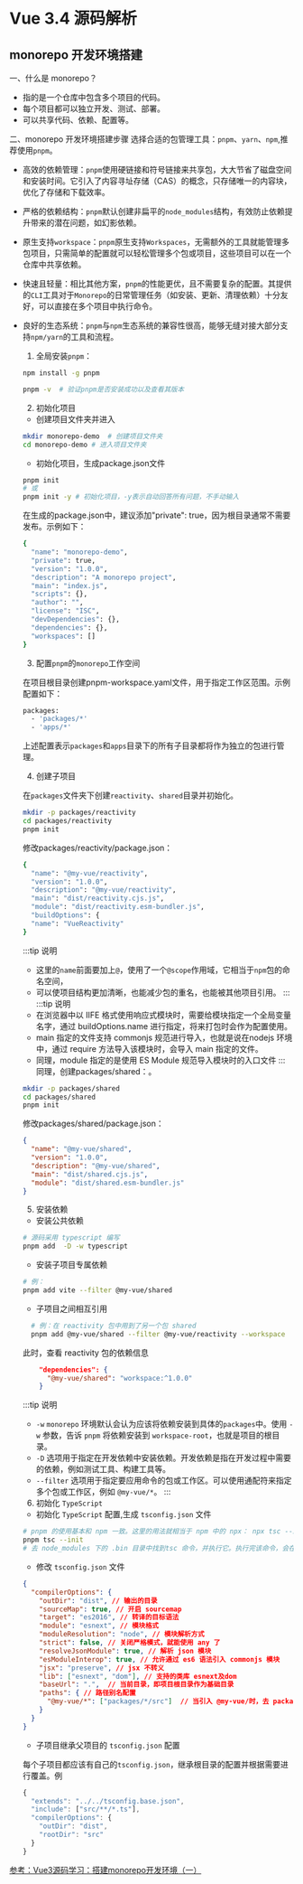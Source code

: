 # Vue 3.4 源码解析

## monorepo 开发环境搭建
一、什么是 monorepo？
- 指的是一个仓库中包含多个项目的代码。
- 每个项目都可以独立开发、测试、部署。
- 可以共享代码、依赖、配置等。

二、monorepo 开发环境搭建步骤
选择合适的包管理工具：`pnpm`、`yarn`、`npm`,推荐使用`pnpm`。
- 高效的依赖管理：`pnpm`使用硬链接和符号链接来共享包，大大节省了磁盘空间和安装时间。它引入了内容寻址存储（CAS）的概念，只存储唯一的内容块，优化了存储和下载效率。
- 严格的依赖结构：`pnpm`默认创建非扁平的`node_modules`结构，有效防止依赖提升带来的潜在问题，如幻影依赖。
- 原生支持`workspace`：`pnpm`原生支持`Workspaces`，无需额外的工具就能管理多包项目，只需简单的配置就可以轻松管理多个包或项目，这些项目可以在一个仓库中共享依赖。
- 快速且轻量：相比其他方案，`pnpm`的性能更优，且不需要复杂的配置。其提供的`CLI`工具对于`Monorepo`的日常管理任务（如安装、更新、清理依赖）十分友好，可以直接在多个项目中执行命令。
- 良好的生态系统：`pnpm`与`npm`生态系统的兼容性很高，能够无缝对接大部分支持`npm/yarn`的工具和流程。
  1. 全局安装`pnpm`：
  ```bash
  npm install -g pnpm
  
  pnpm -v  # 验证pnpm是否安装成功以及查看其版本
  ```
  2. 初始化项目
    - 创建项目文件夹并进入
    ```bash
    mkdir monorepo-demo  # 创建项目文件夹
    cd monorepo-demo # 进入项目文件夹
    ```
    - 初始化项目，生成package.json文件
    ```bash
    pnpm init
    # 或
    pnpm init -y # 初始化项目，-y表示自动回答所有问题，不手动输入
    ```
    在生成的package.json中，建议添加"private": true，因为根目录通常不需要发布。示例如下：
    ```bash
    {
      "name": "monorepo-demo",
      "private": true,
      "version": "1.0.0",
      "description": "A monorepo project",
      "main": "index.js",
      "scripts": {},
      "author": "",
      "license": "ISC",
      "devDependencies": {},
      "dependencies": {},
      "workspaces": []
    }
    ```
  3. 配置`pnpm`的`monorepo`工作空间
    
    在项目根目录创建pnpm-workspace.yaml文件，用于指定工作区范围。示例配置如下：
    ```bash
    packages:
      - 'packages/*'
      - 'apps/*'
    ```
    上述配置表示`packages`和`apps`目录下的所有子目录都将作为独立的包进行管理。
  
  4. 创建子项目

    在`packages`文件夹下创建`reactivity`、`shared`目录并初始化。
    ```bash
    mkdir -p packages/reactivity
    cd packages/reactivity
    pnpm init
    ```
    修改packages/reactivity/package.json：
    ```bash
    {
      "name": "@my-vue/reactivity",
      "version": "1.0.0",
      "description": "@my-vue/reactivity",
      "main": "dist/reactivity.cjs.js",
      "module": "dist/reactivity.esm-bundler.js",
      "buildOptions": {
      "name": "VueReactivity"
    }
    ``` 
    :::tip 说明
    - 这里的`name`前面要加上`@`，使用了一个`@scope`作用域，它相当于`npm`包的命名空间，
    - 可以使项目结构更加清晰，也能减少包的重名，也能被其他项目引用。
    :::
    :::tip 说明
    - 在浏览器中以 IIFE 格式使用响应式模块时，需要给模块指定一个全局变量名字，通过 buildOptions.name 进行指定，将来打包时会作为配置使用。
    - main 指定的文件支持 commonjs 规范进行导入，也就是说在nodejs 环境中，通过 require 方法导入该模块时，会导入 main 指定的文件。
    - 同理，module 指定的是使用 ES Module 规范导入模块时的入口文件
    :::
    同理，创建packages/shared：。
    ```bash
    mkdir -p packages/shared
    cd packages/shared
    pnpm init
    ```
    修改packages/shared/package.json：
    ```json
    {
      "name": "@my-vue/shared",
      "version": "1.0.0",
      "description": "@my-vue/shared",
      "main": "dist/shared.cjs.js",
      "module": "dist/shared.esm-bundler.js"
    }
    ```
  5. 安装依赖
    - 安装公共依赖
    ```bash
    # 源码采用 typescript 编写
    pnpm add  -D -w typescript
    ```
    - 安装子项目专属依赖
    ```bash
    # 例：
    pnpm add vite --filter @my-vue/shared
    ```
    - 子项目之间相互引用
    ```bash
      # 例：在 reactivity 包中用到了另一个包 shared
      pnpm add @my-vue/shared --filter @my-vue/reactivity --workspace
    ```
    此时，查看 reactivity 包的依赖信息
    ```json
        "dependencies": {
          "@my-vue/shared": "workspace:^1.0.0"
        }
    ```
    :::tip 说明
    - `-w` `monorepo` 环境默认会认为应该将依赖安装到具体的`packages`中。使用 `-w` 参数，告诉 `pnpm` 将依赖安装到 `workspace-root`，也就是项目的根目录。
    - `-D` 选项用于指定在开发依赖中安装依赖。开发依赖是指在开发过程中需要的依赖，例如测试工具、构建工具等。
    - `--filter` 选项用于指定要应用命令的包或工作区。可以使用通配符来指定多个包或工作区，例如 `@my-vue/*`。
    :::
  6. 初始化 `TypeScript` 
    - 初始化 `TypeScript` 配置,生成 `tsconfig.json` 文件
    ```bash
    # pnpm 的使用基本和 npm 一致。这里的用法就相当于 npm 中的 npx： npx tsc --init
    pnpm tsc --init
    # 去 node_modules 下的 .bin 目录中找到tsc 命令，并执行它。执行完该命令，会在项目根目录生成一个 tsconfig.json 文件
    ```
    - 修改 `tsconfig.json` 文件
    ```json
    {
      "compilerOptions": {
        "outDir": "dist", // 输出的目录
        "sourceMap": true, // 开启 sourcemap
        "target": "es2016", // 转译的目标语法
        "module": "esnext", // 模块格式
        "moduleResolution": "node", // 模块解析方式
        "strict": false, // 关闭严格模式，就能使用 any 了
        "resolveJsonModule": true, // 解析 json 模块
        "esModuleInterop": true, // 允许通过 es6 语法引入 commonjs 模块
        "jsx": "preserve", // jsx 不转义
        "lib": ["esnext", "dom"], // 支持的类库 esnext及dom
        "baseUrl": ".",  // 当前目录，即项目根目录作为基础目录
        "paths": { // 路径别名配置
          "@my-vue/*": ["packages/*/src"]  // 当引入 @my-vue/时，去 packages/*/src中找
        }
      }  
    }
    ```
    - 子项目继承父项目的 `tsconfig.json` 配置
  
    每个子项目都应该有自己的`tsconfig.json`，继承根目录的配置并根据需要进行覆盖。例
    ```javascript
    {
      "extends": "../../tsconfig.base.json",
      "include": ["src/**/*.ts"],
      "compilerOptions": {
        "outDir": "dist",
        "rootDir": "src"
      }
    }
    ```
[参考：Vue3源码学习：搭建monorepo开发环境（一）](https://cloud.tencent.com.cn/developer/article/2200806)
